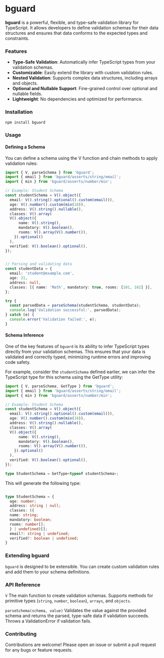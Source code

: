 # bguard

**bguard** is a powerful, flexible, and type-safe validation library for TypeScript. It allows developers to define validation schemas for their data structures and ensures that data conforms to the expected types and constraints.

### Features

- **Type-Safe Validation**: Automatically infer TypeScript types from your validation schemas.
- **Customizable**: Easily extend the library with custom validation rules.
- **Nested Validation**: Supports complex data structures, including arrays and objects.
- **Optional and Nullable Support**: Fine-grained control over optional and nullable fields.
- **Lightweight**: No dependencies and optimized for performance.

### Installation

```bash
npm install bguard
```

### Usage

#### Defining a Schema
You can define a schema using the V function and chain methods to apply validation rules:

```typeScript
import { V, parseSchema } from 'bguard';
import { email } from 'bguard/asserts/string/email';
import { min } from 'bguard/asserts/number/min';

// Example: Student Schema
const studentSchema = V().object({
  email: V().string().optional().custom(email()),
  age: V().number().custom(min(18)),
  address: V().string().nullable(),
  classes: V().array(
  V().object({
      name: V().string(),
      mandatory: V().boolean(),
      rooms: V().array(V().number()),
    }).optional()
  ),
  verified: V().boolean().optional(),
});


// Parsing and validating data
const studentData = {
  email: 'student@example.com',
  age: 21,
  address: null,
  classes: [{ name: 'Math', mandatory: true, rooms: [101, 102] }],
};

try {
  const parsedData = parseSchema(studentSchema, studentData);
  console.log('Validation successful:', parsedData);
} catch (e) {
  console.error('Validation failed:', e);
}
```

#### Schema Inference

One of the key features of `bguard` is its ability to infer TypeScript types directly from your validation schemas. This ensures that your data is validated and correctly typed, minimizing runtime errors and improving code safety.

For example, consider the `studentSchema` defined earlier, we can infer the TypeScript type for this schema using the GetType utility:
```typeScript
import { V, parseSchema, GetType } from 'bguard';
import { email } from 'bguard/asserts/string/email';
import { min } from 'bguard/asserts/number/min';

// Example: Student Schema
const studentSchema = V().object({
  email: V().string().optional().custom(email()),
  age: V().number().custom(min(18)),
  address: V().string().nullable(),
  classes: V().array(
  V().object({
      name: V().string(),
      mandatory: V().boolean(),
      rooms: V().array(V().number()),
    }).optional()
  ),
  verified: V().boolean().optional(),
});

type StudentSchema = GetType<typeof studentSchema>;

```

This will generate the following type:
```typeScript

type StudentSchema = {
  age: number;
  address: string | null;
  classes: ({
  name: string;
  mandatory: boolean;
  rooms: number[];
  } | undefined)[];
  email?: string | undefined;
  verified?: boolean | undefined;
}

```



### Extending bguard
`bguard` is designed to be extensible. You can create custom validation rules and add them to your schema definitions.

### API Reference

`V`
The main function to create validation schemas. Supports methods for primitive types (`string`, `number`, `boolean`), `arrays`, and `objects`.

`parseSchema(schema, value)`
Validates the value against the provided schema and returns the parsed, type-safe data if validation succeeds. Throws a ValidationError if validation fails.

### Contributing
Contributions are welcome! Please open an issue or submit a pull request for any bugs or feature requests.
